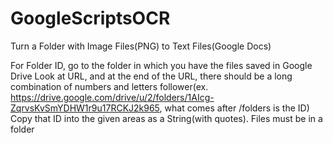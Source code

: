 # GoogleScriptsOCR
Turn a Folder with Image Files(PNG) to Text Files(Google Docs)



For Folder ID, go to the folder in which you have the files saved in Google Drive
Look at URL, and at the end of the URL, there should be a long combination of
numbers and letters follower(ex. https://drive.google.com/drive/u/2/folders/1AIcg-ZqrvsKvSmYDHW1r9u17RCKJ2k965, what comes after /folders is the ID)
Copy that ID into the given areas as a String(with quotes).
Files must be in a folder

